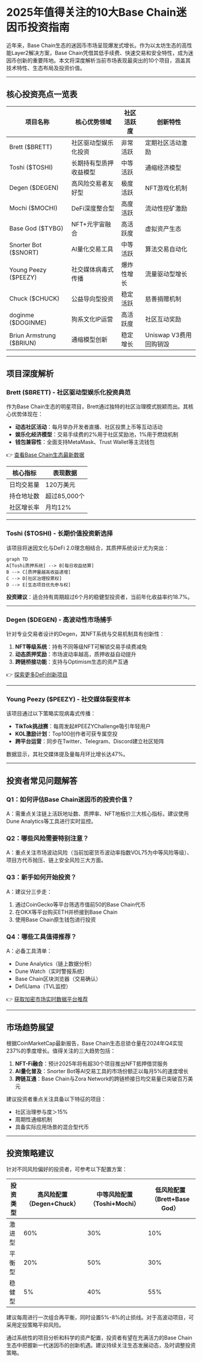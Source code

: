 # 2025年值得关注的10大Base Chain迷因币投资指南

近年来，Base Chain生态的迷因币市场呈现爆发式增长。作为以太坊生态的高性能Layer2解决方案，Base Chain凭借其低手续费、快速交易和安全特性，成为迷因币创新的重要阵地。本文将深度解析当前市场表现最突出的10个项目，涵盖其技术特性、生态布局及投资价值。

---

## 核心投资亮点一览表

| 项目名称       | 核心优势领域                  | 社区活跃度 | 创新特性                 |
|----------------|-----------------------------|------------|--------------------------|
| Brett ($BRETT) | 社区驱动型娱乐化投资         | 非常活跃   | 定期社区活动激励         |
| Toshi ($TOSHI) | 长期持有型质押收益模型       | 中等活跃   | 通缩经济模型             |
| Degen ($DEGEN) | 高风险交易者友好型           | 极度活跃   | NFT游戏化机制            |
| Mochi ($MOCHI) | DeFi深度整合型               | 高度活跃   | 流动性挖矿激励           |
| Base God ($TYBG) | NFT+元宇宙融合               | 高活跃度   | 虚拟资产生态             |
| Snorter Bot ($SNORT) | AI量化交易工具               | 中等活跃   | 算法交易自动化           |
| Young Peezy ($PEEZY) | 社交媒体病毒式传播           | 爆炸性增长 | 流量驱动型增长           |
| Chuck ($CHUCK) | 公益导向型投资               | 稳定活跃   | 慈善捐赠机制             |
| doginme ($DOGINME) | 狗系文化IP运营               | 高活跃度   | 社区互动奖励             |
| Briun Armstrung ($BRIUN) | 通缩模型创新                 | 稳定增长   | Uniswap V3费用回购销毁   |

---

## 项目深度解析

### Brett ($BRETT) - 社区驱动型娱乐化投资典范

作为Base Chain生态的明星项目，Brett通过独特的社区治理模式脱颖而出。其核心优势体现在：

- **动态社区活动**：每月举办开发者直播、社区投票上币等互动活动
- **娱乐化经济模型**：交易手续费的2%用于社区奖励池，1%用于燃烧机制
- **钱包兼容性**：全面支持MetaMask、Trust Wallet等主流钱包

👉 [查看Base Chain生态最新数据](https://bit.ly/okx_welcome)

| 核心指标         | 表现数据                |
|------------------|-------------------------|
| 日均交易量       | 120万美元               |
| 持仓地址数       | 超过85,000个            |
| 社区增长率       | 月均12%                 |

---

### Toshi ($TOSHI) - 长期价值投资新选择

该项目将迷因文化与DeFi 2.0理念相结合，其质押系统设计尤为突出：

```mermaid
graph TD
A[Toshi质押系统] --> B[每日收益结算]
B --> C[质押量越高收益递增]
C --> D[社区治理投票权]
D --> E[生态项目优先参与权]
```

**投资建议**：适合持有周期超过6个月的稳健型投资者，当前年化收益率约18.7%。

---

### Degen ($DEGEN) - 高波动性市场捕手

针对专业交易者设计的Degen，其NFT系统与交易机制具有创新性：

1. **NFT等级系统**：持有不同等级NFT可解锁交易手续费减免
2. **动态质押奖励**：市场波动率越高，质押收益自动提升
3. **跨链桥接功能**：支持与Optimism生态的资产互通

👉 [探索更多DeFi创新项目](https://bit.ly/okx_welcome)

---

### Young Peezy ($PEEZY) - 社交媒体裂变样本

该项目通过以下策略实现病毒式传播：

- **TikTok挑战赛**：每周发起#PEEZYChallenge吸引年轻用户
- **KOL激励计划**：Top100创作者可获专属空投
- **跨平台运营**：同步在Twitter、Telegram、Discord建立社区矩阵

数据显示，其社交媒体提及量每月环比增长达47%。

---

## 投资者常见问题解答

### Q1：如何评估Base Chain迷因币的投资价值？
A：需重点关注链上活跃地址数、质押率、NFT地板价三大核心指标，建议使用Dune Analytics等工具进行实时监控。

### Q2：哪些风险需要特别注意？
A：重点关注市场波动风险（当前加密货币波动率指数VOL75为中等风险等级）、项目方代币抛压、链上安全风险三大方面。

### Q3：新手如何开始投资？
A：建议分三步走：
1. 通过CoinGecko等平台筛选市值前50的Base Chain代币
2. 在OKX等平台购买ETH并桥接到Base Chain
3. 使用Base Chain原生钱包进行投资

### Q4：哪些工具值得推荐？
A：必备工具清单：
- Dune Analytics（链上数据分析）
- Dune Watch（实时警报系统）
- Base Chain区块浏览器（交易确认）
- DefiLlama（TVL监控）

👉 [获取加密市场实时数据平台推荐](https://bit.ly/okx_welcome)

---

## 市场趋势展望

根据CoinMarketCap最新报告，Base Chain生态总锁仓量在2024年Q4实现237%的季度增长。值得关注的三大趋势包括：

1. **NFT-Fi融合**：预计2025年将有超30个项目推出NFT抵押借贷服务
2. **AI量化普及**：Snorter Bot等AI交易工具的市场份额正以每月5%的速度增长
3. **跨链互通**：Base Chain与Zora Network的跨链桥接日均交易量已突破百万美元

建议投资者重点关注具备以下特征的项目：
- 社区治理参与度＞15%
- 周期性通缩机制
- 具备实际应用场景的混合型代币

---

## 投资策略建议

针对不同风险偏好的投资者，可参考以下配置方案：

| 投资类型   | 高风险配置（Degen+Chuck） | 中等风险配置（Toshi+Mochi） | 低风险配置（Brett+Base God） |
|------------|---------------------------|-----------------------------|------------------------------|
| 激进型     | 60%                       | 30%                         | 10%                          |
| 平衡型     | 20%                       | 50%                         | 30%                          |
| 稳健型     | 5%                        | 40%                         | 55%                          |

建议每周进行一次组合再平衡，同时设置5%-8%的止损线。对于高波动项目，可采用定投策略平抑风险。

通过系统性的项目分析和科学的资产配置，投资者有望在充满活力的Base Chain生态中把握新一代迷因币的创新机遇。建议持续关注生态发展动态，及时调整投资策略。